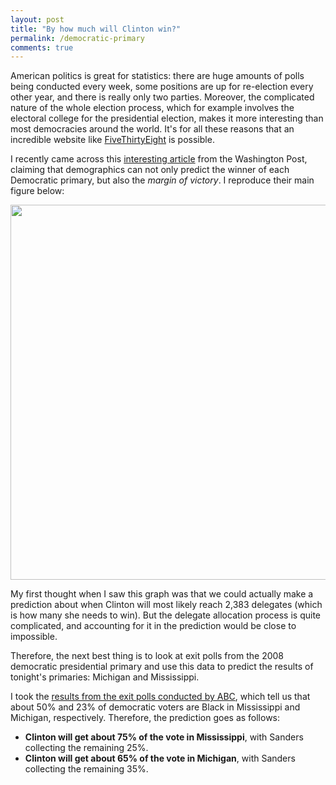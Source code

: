 ```yaml
---
layout: post
title: "By how much will Clinton win?"
permalink: /democratic-primary
comments: true
---
```


American politics is great for statistics: there are huge amounts of polls being conducted every week, some positions are up for re-election every other year, and there is really only two parties. Moreover, the complicated nature of the whole election process, which for example involves the electoral college for the presidential election, makes it more interesting than most democracies around the world. It's for all these reasons that an incredible website like [FiveThirtyEight](http://fivethirtyeight.com/) is possible.

<!--more-->

I recently came across this [interesting article](https://www.washingtonpost.com/news/the-fix/wp/2016/03/05/the-hillary-clinton-bernie-sanders-race-is-becoming-very-predictable/) from the Washington Post, claiming that demographics can not only predict the winner of each Democratic primary, but also the *margin of victory*. I reproduce their main figure below:

<!--![](https://img.washingtonpost.com/blogs/the-fix/files/2016/03/Sctarrer.jpg)-->
<img src="https://img.washingtonpost.com/blogs/the-fix/files/2016/03/Sctarrer.jpg" width=600em height=600em align=middle />

My first thought when I saw this graph was that we could actually make a prediction about when Clinton will most likely reach 2,383 delegates (which is how many she needs to win). But the delegate allocation process is quite complicated, and accounting for it in the prediction would be close to impossible.

Therefore, the next best thing is to look at exit polls from the 2008 democratic presidential primary and use this data to predict the results of tonight's primaries: Michigan and Mississippi.

I took the [results from the exit polls conducted by ABC](http://abcnews.go.com/images/PollingUnit/08DemPrimaryKeyGroups.pdf), which tell us that about 50% and 23% of democratic voters are Black in Mississippi and Michigan, respectively. Therefore, the prediction goes as follows:

 - **Clinton will get about 75% of the vote in Mississippi**, with Sanders collecting the remaining 25%.
 - **Clinton will get about 65% of the vote in Michigan**, with Sanders collecting the remaining 35%.
